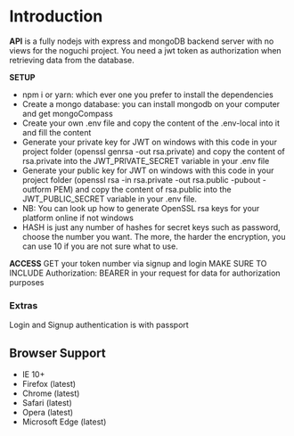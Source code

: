 Introduction
============

**API** is a fully nodejs with express and mongoDB backend server with no views for the noguchi project. You need a jwt token as authorization when retrieving data from the database.

**SETUP**
-   npm i or yarn: which ever one you prefer to install the dependencies
-   Create a mongo database: you can install mongodb on your computer and get mongoCompass
-   Create your own .env file and copy the content of the .env-local into it and fill the content
-   Generate your private key for JWT on windows with this code in your project folder (openssl genrsa -out rsa.private) and copy the content of rsa.private into the JWT_PRIVATE_SECRET variable in your .env file
-   Generate your public key for JWT on windows with this code in your project folder (openssl rsa -in rsa.private -out rsa.public -pubout -outform PEM) and copy the content of rsa.public into the JWT_PUBLIC_SECRET variable in your .env file.
- NB: You can look up how to generate OpenSSL rsa keys for your platform online if not windows
- HASH is just any number of hashes for secret keys such as password, choose the number you want. The more, the harder the encryption, you can use 10 if you are not sure what to use.

**ACCESS**
GET your token number via signup and login
MAKE SURE TO INCLUDE Authorization: BEARER <token> in your request for data for authorization purposes

### Extras
Login and Signup authentication is with passport

Browser Support
---------------
- IE 10+
- Firefox (latest)
- Chrome (latest)
- Safari (latest)
- Opera (latest)
- Microsoft Edge (latest)